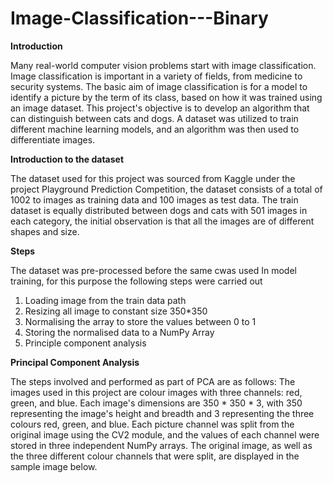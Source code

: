 # Image-Classification---Binary

**Introduction**

Many real-world computer vision problems start with image classification. Image classification is important in a variety of fields, from medicine to security systems. The basic aim of image classification is for a model to identify a picture by the term of its class, based on how it was trained using an image dataset.
This project's objective is to develop an algorithm that can distinguish between cats and dogs. A dataset was utilized to train different machine learning models, and an algorithm was then used to differentiate images.


**Introduction to the dataset**

The dataset used for this project was sourced from Kaggle under the project Playground Prediction Competition, the dataset consists of a total of 1002 to images as training data and 100 images as test data.
The train dataset is equally distributed between dogs and cats with 501 images in each category, the initial observation is that all the images are of different shapes and size.

**Steps**

The dataset was pre-processed before the same cwas used In model training, for this purpose the following steps were carried out
1. Loading image from the train data path
2. Resizing all image to constant size 350*350
3. Normalising the array to store the values between 0 to 1
4. Storing the normalised data to a NumPy Array
5. Principle component analysis

**Principal Component Analysis**

The steps involved and performed as part of PCA are as follows:
The images used in this project are colour images with three channels: red, green, and blue. Each image's dimensions are 350 * 350 * 3, with 350 representing the image's height and breadth and 3 representing the three colours red, green, and blue.
Each picture channel was split from the original image using the CV2 module, and the values of each channel were stored in three independent NumPy arrays.
The original image, as well as the three different colour channels that were split, are displayed in the sample image below.

